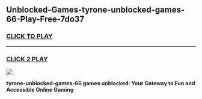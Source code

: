 
## Unblocked-Games-tyrone-unblocked-games-66-Play-Free-7do37
<h3>
<a href="https://premium76.site?title=tyrone-unblocked-games-66&ref=19M">CLICK TO PLAY</a></h3>
<hr>

<h3>
<a href="https://premium76.site?title=tyrone-unblocked-games-66&ref=19M">CLICK 2 PLAY</a>
  
</h3>

<a href="https://premium76.site?title=tyrone-unblocked-games-66&ref=19M"><img src="https://clearcache.store/games.png"></a>


**tyrone-unblocked-games-66 games unblocked: Your Gateway to Fun and Accessible Online Gaming**

